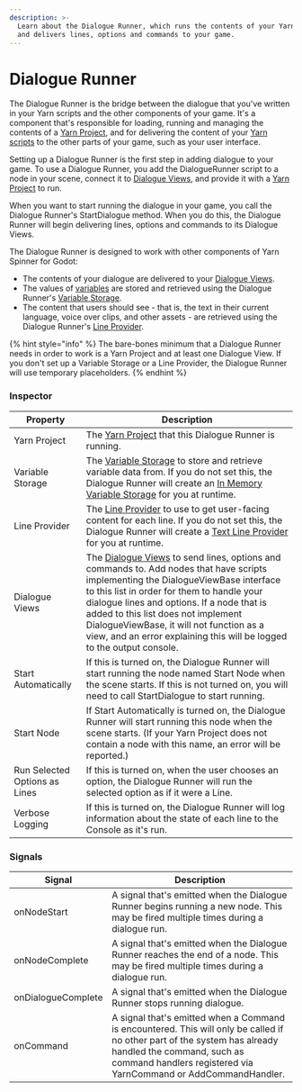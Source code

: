 ```yaml
---
description: >-
  Learn about the Dialogue Runner, which runs the contents of your Yarn Scripts
  and delivers lines, options and commands to your game.
---
```


# Dialogue Runner

The Dialogue Runner is the bridge between the dialogue that you've written in your Yarn scripts and the other components of your game. It's a component that's responsible for loading, running and managing the contents of a [Yarn Project](../importing-yarn-files/yarn-projects.md), and for delivering the content of your [Yarn scripts](../importing-yarn-files/yarn-scripts.md) to the other parts of your game, such as your user interface.

Setting up a Dialogue Runner is the first step in adding dialogue to your game. To use a Dialogue Runner, you add the DialogueRunner script to a node in your scene, connect it to [Dialogue Views](dialogue-views/), and provide it with a [Yarn Project](../importing-yarn-files/yarn-projects.md) to run.

When you want to start running the dialogue in your game, you call the Dialogue Runner's StartDialogue method. When you do this, the Dialogue Runner will begin delivering lines, options and commands to its Dialogue Views.

The Dialogue Runner is designed to work with other components of Yarn Spinner for Godot:

* The contents of your dialogue are delivered to your [Dialogue Views](dialogue-views/).
* The values of [variables](../../getting-started/writing-in-yarn/logic-and-variables.md) are stored and retrieved using the Dialogue Runner's [Variable Storage](../../yarn-spinner-for-unity/yarn-spinner-for-unity/components/variable-storage/).
* The content that users should see - that is, the text in their current language, voice over clips, and other assets - are retrieved using the Dialogue Runner's [Line Provider](line-provider/).

{% hint style="info" %}
The bare-bones minimum that a Dialogue Runner needs in order to work is a Yarn Project and at least one Dialogue View. If you don't set up a Variable Storage or a Line Provider, the Dialogue Runner will use temporary placeholders.
{% endhint %}

### Inspector

| Property                      | Description                                                                                                                                                                                                                                                                                                                                                                                                  |
| ----------------------------- | ------------------------------------------------------------------------------------------------------------------------------------------------------------------------------------------------------------------------------------------------------------------------------------------------------------------------------------------------------------------------------------------------------------ |
| Yarn Project                  | The [Yarn Project](../importing-yarn-files/yarn-projects.md) that this Dialogue Runner is running.                                                                                                                                                                                                                                                                                                           |
| Variable Storage              | The [Variable Storage](../../yarn-spinner-for-unity/yarn-spinner-for-unity/components/variable-storage/) to store and retrieve variable data from. If you do not set this, the Dialogue Runner will create an [In Memory Variable Storage](variable-storage/in-memory-variable-storage.md) for you at runtime.                                                                                               |
| Line Provider                 | The [Line Provider](line-provider/) to use to get user-facing content for each line. If you do not set this, the Dialogue Runner will create a [Text Line Provider](line-provider/text-line-provider.md) for you at runtime.                                                                                                                                                                                 |
| Dialogue Views                | The [Dialogue Views](dialogue-views/) to send lines, options and commands to. Add nodes that have scripts implementing the DialogueViewBase interface to this list in order for them to handle your dialogue lines and options. If a node that is added to this list does not implement DialogueViewBase, it will not function as a view, and an error explaining this will be logged to the output console. |
| Start Automatically           | If this is turned on, the Dialogue Runner will start running the node named Start Node when the scene starts. If this is not turned on, you will need to call StartDialogue to start running.                                                                                                                                                                                                                |
| Start Node                    | If Start Automatically is turned on, the Dialogue Runner will start running this node when the scene starts. (If your Yarn Project does not contain a node with this name, an error will be reported.)                                                                                                                                                                                                       |
| Run Selected Options as Lines | If this is turned on, when the user chooses an option, the Dialogue Runner will run the selected option as if it were a Line.                                                                                                                                                                                                                                                                                |
| Verbose Logging               | If this is turned on, the Dialogue Runner will log information about the state of each line to the Console as it's run.                                                                                                                                                                                                                                                                                      |

### Signals

| Signal             | Description                                                                                                                                                                                                               |
| ------------------ | ------------------------------------------------------------------------------------------------------------------------------------------------------------------------------------------------------------------------- |
| onNodeStart        | A signal that's emitted when the Dialogue Runner begins running a new node. This may be fired multiple times during a dialogue run.                                                                                       |
| onNodeComplete     | A signal that's emitted when the Dialogue Runner reaches the end of a node. This may be fired multiple times during a dialogue run.                                                                                       |
| onDialogueComplete | A signal that's emitted when the Dialogue Runner stops running dialogue.                                                                                                                                                  |
| onCommand          | A signal that's emitted when a Command is encountered. This will only be called if no other part of the system has already handled the command, such as command handlers registered via YarnCommand or AddCommandHandler. |

